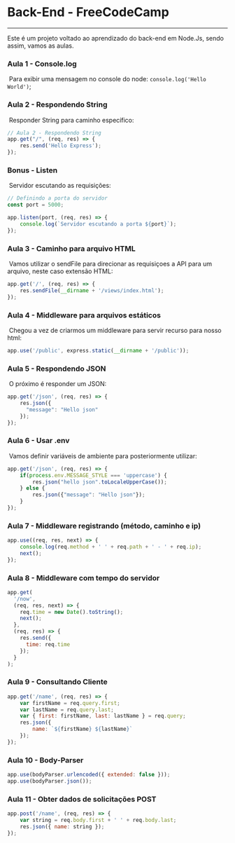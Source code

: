 # Back-End - FreeCodeCamp

---

Este é um projeto voltado ao aprendizado do back-end em Node.Js, sendo assim, vamos as aulas.

### Aula 1 - Console.log

​	Para exibir uma mensagem no console do node: `console.log('Hello World')`;

### Aula 2 - Respondendo String

​	Responder String para caminho específico: 

```javascript
// Aula 2 - Respondendo String
app.get("/", (req, res) => {
    res.send('Hello Express');
});
```

### Bonus - Listen

​	Servidor escutando as requisições:

```javascript
// Definindo a porta do servidor
const port = 5000;

app.listen(port, (req, res) => {
    console.log(`Servidor escutando a porta ${port}`);
});
```

### Aula 3 - Caminho para arquivo HTML

​	Vamos utilizar o sendFile para direcionar as requisiçoes a API para um arquivo, neste caso extensão HTML:

```javascript
app.get('/', (req, res) => {
    res.sendFile(__dirname + '/views/index.html');
});
```

### Aula 4 - Middleware para arquivos estáticos

​	Chegou a vez de criarmos um middleware para servir recurso para nosso html:

```javascript
app.use('/public', express.static(__dirname + '/public'));
```

### Aula 5 - Respondendo JSON

​	O próximo é responder um JSON: 

```javascript
app.get('/json', (req, res) => {
    res.json({
      "message": "Hello json"
    });
});
```

### Aula 6 - Usar .env

​	Vamos definir variáveis de ambiente para posteriormente utilizar: 

```javascript
app.get('/json', (req, res) => {
    if(process.env.MESSAGE_STYLE === 'uppercase') {
        res.json("hello json".toLocaleUpperCase());
    } else {
        res.json({"message": "Hello json"});
    }
});
```

### Aula 7 - Middleware registrando (método, caminho e ip)

```javascript
app.use((req, res, next) => {
    console.log(req.method + ' ' + req.path + ' - ' + req.ip);
    next();
});
```

### Aula 8 - Middleware com tempo do servidor

```javascript
app.get(
  '/now', 
  (req, res, next) => {
    req.time = new Date().toString();
    next();
  }, 
  (req, res) => {
    res.send({
      time: req.time
    });  
  }
);
```

### Aula 9 - Consultando Cliente

```javascript
app.get('/name', (req, res) => {
    var firstName = req.query.first;
    var lastName = req.query.last;
    var { first: firstName, last: lastName } = req.query;
    res.json({
        name: `${firstName} ${lastName}`
    });
});
```

### Aula 10 - Body-Parser

```javascript
app.use(bodyParser.urlencoded({ extended: false }));
app.use(bodyParser.json());
```

### Aula 11 - Obter dados de solicitações POST

```javascript
app.post('/name', (req, res) => {
    var string = req.body.first + ' ' + req.body.last;
    res.json({ name: string });
});
```

